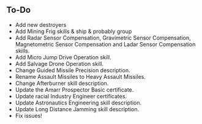 To-Do
---------   
* Add new destroyers  
* Add Mining Frig skills & ship & probably group   
* Add Radar Sensor Compensation, Gravimetric Sensor Compensation, Magnetometric Sensor Compensation and Ladar Sensor Compensation skills.   
* Add Micro Jump Drive Operation skill.    
* Add Salvage Drone Operation skill.    
* Change Guided Missile Precision description.   
* Rename Assault Missiles to Heavy Assault Missiles.     
* Change Afterburner skill description.  
* Update the Amarr Prospector Basic certificate.   
* Update racial Industry Engineer certificates.   
* Update Astronautics Engineering skill description.   
* Update Long Distance Jamming skill description.    
* Fix issues!